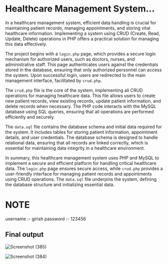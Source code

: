 # Healthcare Management System...

In a healthcare management system, efficient data handling is crucial for maintaining patient records, managing appointments, and storing vital healthcare information. Implementing a system using CRUD (Create, Read, Update, Delete) operations in PHP offers a practical solution for managing this data effectively.

The project begins with a `login.php` page, which provides a secure login mechanism for authorized users, such as doctors, nurses, and administrative staff. This page authenticates users against the credentials stored in the database, ensuring that only authorized personnel can access the system. Upon successful login, users are redirected to the main management interface, facilitated by `crud.php`.

The `crud.php` file is the core of the system, implementing all CRUD operations for managing healthcare data. This file allows users to create new patient records, view existing records, update patient information, and delete records when necessary. The PHP code interacts with the MySQL database using SQL queries, ensuring that all operations are performed efficiently and securely.

The `data.sql` file contains the database schema and initial data required for the system. It includes tables for storing patient information, appointment details, and user credentials. The database schema is designed to handle relational data, ensuring that all records are linked correctly, which is essential for maintaining data integrity in a healthcare environment.

In summary, this healthcare management system uses PHP and MySQL to implement a secure and efficient platform for handling critical healthcare data. The `login.php` page ensures secure access, while `crud.php` provides a user-friendly interface for managing patient records and appointments using CRUD operations. The `data.sql` file underpins the system, defining the database structure and initializing essential data.


# NOTE 
 username :- girish
 password :- 123456

## Final output
![Screenshot (385)](https://github.com/user-attachments/assets/6e5412f6-313b-4e85-8b20-eeeca1ef48e1)

![Screenshot (384)](https://github.com/user-attachments/assets/3858a85c-28e6-4ad5-bba7-42fab35e966e)

 
 
